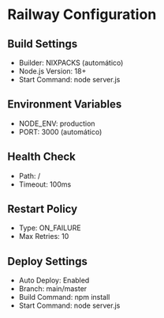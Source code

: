 # Railway Configuration

## Build Settings
- Builder: NIXPACKS (automático)
- Node.js Version: 18+
- Start Command: node server.js

## Environment Variables
- NODE_ENV: production
- PORT: 3000 (automático)

## Health Check
- Path: /
- Timeout: 100ms

## Restart Policy
- Type: ON_FAILURE
- Max Retries: 10

## Deploy Settings
- Auto Deploy: Enabled
- Branch: main/master
- Build Command: npm install
- Start Command: node server.js
